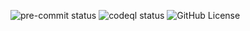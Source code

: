 ![pre-commit status](https://img.shields.io/github/actions/workflow/status/check-phat-nguoi/check-phat-nguoi.github.io/pre-commit.yml?style=for-the-badge&label=pre%20commit&branch=main&logo=precommit)
![codeql status](https://img.shields.io/github/actions/workflow/status/check-phat-nguoi/check-phat-nguoi.github.io/codeql.yml?style=for-the-badge&label=codeql&branch=main)
![GitHub License](https://img.shields.io/github/license/check-phat-nguoi/check-phat-nguoi.github.io?style=for-the-badge)
